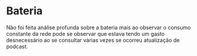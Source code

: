 # Bateria

Não foi feita análise profunda sobre a bateria mais ao observar o consumo constante da rede pode se observar que estava tendo um gasto desnecessário ao se consultar várias vezes se ocorreu atualização de podcast.
